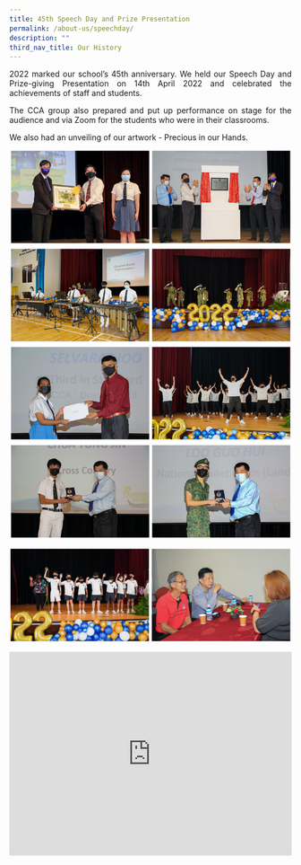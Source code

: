 ```yaml
---
title: 45th Speech Day and Prize Presentation
permalink: /about-us/speechday/
description: ""
third_nav_title: Our History
---
```

<style>
.google-slides-container{ position: relative; width: 100%; padding-top: 72%; overflow: hidden; } .google-slides-container iframe{ position: absolute; top: 0; left: 0; width: 100%; height: 100%; }
</style>

<p style="text-align:justify">2022 marked our school’s 45th anniversary.   We held our Speech Day and Prize-giving Presentation on 14th April 2022 and celebrated the achievements of staff and students.</p>

<p style="text-align:justify">The CCA group also prepared and put up performance on stage for the audience and via Zoom for the students who were in their classrooms. </p>

<p style="text-align:justify">We also had an unveiling of our artwork - Precious in our Hands.  </p>

![](/images/Lifebdms/lifebdms-speechday-01.jpg)

![](/images/Lifebdms/lifebdms-speechday-02.jpg)

<div class="google-slides-container">
<iframe src="https://docs.google.com/presentation/d/e/2PACX-1vTnk85JaiLb8T1Dr1y3WziPvvuq63nne8Al2LfOuDz9DzWxBNA_sGdA3A8tZGmYYWHcZwkn7HDl4WHU/embed?start=true&loop=true&delayms=3000" frameborder="0" width="840" height="589" allowfullscreen="true" ></iframe></div>
